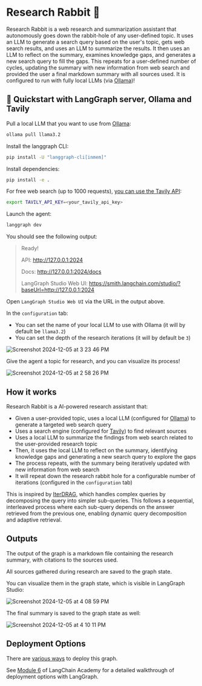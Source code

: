 # Research Rabbit 🐰

Research Rabbit is a web research and summarization assistant that autonomously goes down the rabbit-hole of any user-defined topic. It uses an LLM to generate a search query based on the user's topic, gets web search results, and uses an LLM to summarize the results. It then uses an LLM to reflect on the summary, examines knowledge gaps, and generates a new search query to fill the gaps. This repeats for a user-defined number of cycles, updating the summary with new information from web search and provided the user a final markdown summary with all sources used. It is configured to run with fully local LLMs (via [Ollama](https://ollama.com/search))! 

## 🚀 Quickstart with LangGraph server, Ollama and Tavily

Pull a local LLM that you want to use from [Ollama](https://ollama.com/search):
```bash
ollama pull llama3.2
```

Install the langgraph CLI:
```bash
pip install -U "langgraph-cli[inmem]"
```

Install dependencies:
```bash
pip install -e .
```

For free web search (up to 1000 requests), [you can use the Tavily API](https://tavily.com/):
```bash
export TAVILY_API_KEY=<your_tavily_api_key>
```

Launch the agent:
```bash
langgraph dev
```

You should see the following output:
> Ready!
> 
> API: http://127.0.0.1:2024
> 
> Docs: http://127.0.0.1:2024/docs
> 
> LangGraph Studio Web UI: https://smith.langchain.com/studio/?baseUrl=http://127.0.0.1:2024

Open `LangGraph Studio Web UI` via the URL in the output above. 

In the `configuration` tab:
* You can set the name of your local LLM to use with Ollama (it will by default be `llama3.2`) 
* You can set the depth of the research iterations (it will by default be `3`)

![Screenshot 2024-12-05 at 3 23 46 PM](https://github.com/user-attachments/assets/3c328426-b107-4ed5-82a5-625193f18435)

Give the agent a topic for research, and you can visualize its process!

![Screenshot 2024-12-05 at 2 58 26 PM](https://github.com/user-attachments/assets/a409203b-60b7-41ee-9a6a-7defb3d520a7)

## How it works

Research Rabbit is a AI-powered research assistant that:
- Given a user-provided topic, uses a local LLM (configured for [Ollama](https://ollama.com/search)) to generate a targeted web search query
- Uses a search engine (configured for [Tavily](https://www.tavily.com/)) to find relevant sources
- Uses a local LLM to summarize the findings from web search related to the user-provided research topic
- Then, it uses the local LLM to reflect on the summary, identifying knowledge gaps and generating a new search query to explore the gaps
- The process repeats, with the summary being iteratively updated with new information from web search
- It will repeat down the research rabbit hole for a configurable number of iterations (configured in the `configuration` tab)  

This is inspired by [IterDRAG](https://arxiv.org/html/2410.04343v1#:~:text=To%20tackle%20this%20issue%2C%20we,used%20to%20generate%20intermediate%20answers.), which handles complex queries by decomposing the query into simpler sub-queries. This follows a sequential, interleaved process where each sub-query depends on the answer retrieved from the previous one, enabling dynamic query decomposition and adaptive retrieval.

## Outputs

The output of the graph is a markdown file containing the research summary, with citations to the sources used.

All sources gathered during research are saved to the graph state. 

You can visualize them in the graph state, which is visible in LangGraph Studio:

![Screenshot 2024-12-05 at 4 08 59 PM](https://github.com/user-attachments/assets/e8ac1c0b-9acb-4a75-8c15-4e677e92f6cb)

The final summary is saved to the graph state as well: 

![Screenshot 2024-12-05 at 4 10 11 PM](https://github.com/user-attachments/assets/f6d997d5-9de5-495f-8556-7d3891f6bc96)

## Deployment Options

There are [various ways](https://langchain-ai.github.io/langgraph/concepts/#deployment-options) to deploy this graph.

See [Module 6](https://github.com/langchain-ai/langchain-academy/tree/main/module-6) of LangChain Academy for a detailed walkthrough of deployment options with LangGraph.
